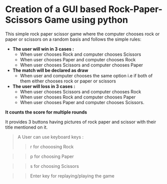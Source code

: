 # Creation of a GUI based Rock-Paper-Scissors Game using python
This simple rock paper scissor game where the computer chooses rock or paper or scissors on a random basis and follows the simple rules:
- **The user will win in 3 cases :**
  - When user chooses Rock and computer chooses Scissors
  - When user chooses Paper and computer chooses Rock
  - When user chooses Scissors and computer chooses Paper
- **The match will be declared as draw**
  - When user and computer chooses the same option i.e if both of them either chooses rock or paper or scissors
- **The user will loss in 3 cases :**
  - When user chooses Scissors and computer chooses Rock
  - When user chooses Rock and computer chooses Paper
  - When user chooses Paper and computer chooses Scissors.
  
**It counts the score for multiple rounds**

It provides 3 buttons having pictures of rock paper and scissor with their title mentioned on it. 
> A User can use keyboard keys :
>> r for chooosing Rock

>> p for choosing Paper

>> s for choosing Scissors

>> Enter key for replaying/playing the game
